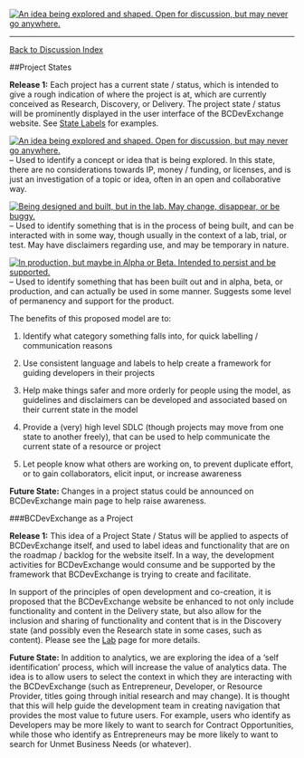<a rel="research" href="https://github.com/BCDevExchange/docs/blob/master/discussion/projectstates.md"><img alt="An idea being explored and shaped. Open for discussion, but may never go anywhere." style="border-width:0" src="https://img.shields.io/badge/BCDevExchange-Research-red.svg" title="An idea being explored and shaped. Open for discussion, but may never go anywhere." /></a>

---
[Back to Discussion Index](../discussion_index.md)


##Project States

**Release 1:** Each project has a current state / status, which is intended to give a rough indication of where the project is at, which are currently conceived as Research, Discovery, or Delivery. The project state / status will be prominently displayed in the user interface of the BCDevExchange website. See [State Labels](statelabels.md) for examples.


<a rel="research" href="https://github.com/BCDevExchange/docs/blob/master/discussion/projectstates.md"><img alt="An idea being explored and shaped. Open for discussion, but may never go anywhere." style="border-width:0" src="https://img.shields.io/badge/BCDevExchange-Research-red.svg" title="An idea being explored and shaped. Open for discussion, but may never go anywhere." /></a> – Used to identify a concept or idea that is being explored. In this state, there are no considerations towards IP, money / funding, or licenses, and is just an investigation of a topic or idea, often in an open and collaborative way. 

<a rel="discovery" href="https://github.com/BCDevExchange/docs/blob/master/discussion/projectstates.md"><img alt="Being designed and built, but in the lab. May change, disappear, or be buggy." style="border-width:0" src="https://img.shields.io/badge/BCDevExchange-Discovery-yellow.svg" title="Being designed and built, but in the lab. May change, disappear, or be buggy." /></a> – Used to identify something that is in the process of being built, and can be interacted with in some way, though usually in the context of a lab, trial, or test. May have disclaimers regarding use, and may be temporary in nature. 

<a rel="delivery" href="https://github.com/BCDevExchange/docs/blob/master/discussion/projectstates.md"><img alt="In production, but maybe in Alpha or Beta. Intended to persist and be supported." style="border-width:0" src="https://img.shields.io/badge/BCDevExchange-Delivery-brightgreen.svg" title="In production, but maybe in Alpha or Beta. Intended to persist and be supported." /></a> – Used to identify something that has been built out and in alpha, beta, or production, and can actually be used in some manner. Suggests some level of permanency and support for the product.

The benefits of this proposed model are to:

1. Identify what category something falls into,  for quick labelling / communication reasons

2. Use consistent language and labels to help create a framework for guiding developers in their projects

3. Help make things safer and more orderly for people using the model, as guidelines and disclaimers can be developed and associated based on their current state in the model

4. Provide a (very) high level SDLC (though projects may move from one state to another freely), that can be used to help communicate the current state of a resource or project 

5. Let people know what others are working on, to prevent duplicate effort, or to gain collaborators, elicit input, or increase awareness

**Future State:** Changes in a project status could be announced on BCDevExchange main page to help raise awareness. 

###BCDevExchange as a Project 

**Release 1:** This idea of a Project State / Status will be applied to aspects of BCDevExchange itself, and used to label ideas and functionality that are on the roadmap / backlog for the website itself. In a way, the development activities for BCDevExchange would consume and be supported by the framework that BCDevExchange is trying to create and facilitate. 

In support of the principles of open development and co-creation, it is proposed that the BCDevExchange website be enhanced to not only include functionality and content in the Delivery state, but also allow for the inclusion and sharing of functionality and content that is in the Discovery state (and possibly even the Research state in some cases, such as content). Please see the [Lab](lab.md) page for more details.

**Future State:** In addition to analytics, we are exploring the idea of a ‘self identification’ process, which will increase the value of analytics data. The idea is to allow users to select the context in which they are interacting with the BCDevExchange (such as Entrepreneur, Developer, or Resource Provider, titles going through initial research and may change). It is thought that this will help guide the development team in creating navigation that provides the most value to future users. For example, users who identify as Developers may be more likely to want to search for Contract Opportunities, while those who identify as Entrepreneurs may be more likely to want to search for Unmet Business Needs (or whatever). 
